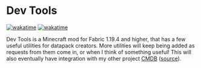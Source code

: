 # Dev Tools
[![wakatime](https://wakatime.com/badge/github/naomieow/dev-tools.svg)](https://wakatime.com/badge/github/naomieow/dev-tools)
[![wakatime](https://wakatime.com/badge/user/b6a19e12-2a7e-475a-bf73-a9cfd0fc48e6/project/b2c6a35d-9bd9-4ffc-8379-519691c372f0.svg)](https://wakatime.com/badge/user/b6a19e12-2a7e-475a-bf73-a9cfd0fc48e6/project/b2c6a35d-9bd9-4ffc-8379-519691c372f0)

Dev Tools is a Minecraft mod for Fabric 1.19.4 and higher, that has a few useful utilities for datapack creators. More utilities will keep being added as requests from them come in, or when I think of something useful! This will also eventually have integration with my other project [CMDB](http://cmdb.naomieow.xyz) ([source](https://github.com/naomieow/cmdb)).
